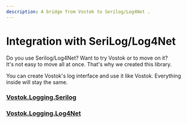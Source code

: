 ```yaml
---
description: A bridge from Vostok to Serilog/Log4Net .
---
```


# Integration with SeriLog/Log4Net

Do you use Serilog/Log4Net? Want to try Vostok or to move on it?  
It's not easy to move all at once. That's why we created this library.

You can create Vostok's log interface and use it like Vostok. Everything inside will stay the same.

### [Vostok.Logging.Serilog](vostok.logging.serilog.md)

### [Vostok.Logging.Log4Net](vostok.logging.log4net.md)



